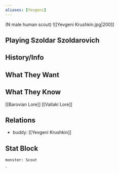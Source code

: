 ```yaml
---
aliases: [Yevgeni]
---
```

(N male human scout)
![[Yevgeni Krushkin.jpg|200]]
## Playing Szoldar Szoldarovich

## History/Info

## What They Want

## What They Know
[[Barovian Lore]]
[[Vallaki Lore]]

## Relations
- buddy: [[Yevgeni Krushkin]]

## Stat Block

```statblock
monster: Scout
```

```dataviewjs
`
